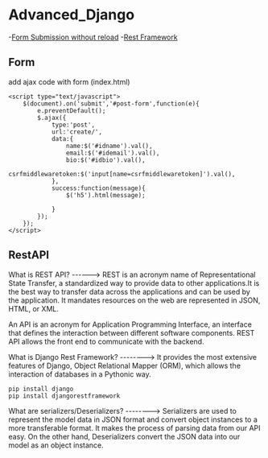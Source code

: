 # Advanced_Django

-[Form Submission without reload](#Form)
-[Rest Framework](#RestAPI)

## Form
add ajax code with form (index.html)
```
<script type="text/javascript">
    $(document).on('submit','#post-form',function(e){
        e.preventDefault();
        $.ajax({
            type:'post',
            url:'create/',
            data:{
                name:$('#idname').val(),
                email:$('#idemail').val(),
                bio:$('#idbio').val(),
                csrfmiddlewaretoken:$('input[name=csrfmiddlewaretoken]').val(),
            },
            success:function(message){
                $('h5').html(message);

            }
        });
    });
</script>
```

## RestAPI

What is REST API? ------>
REST is an acronym name of Representational State Transfer, a standardized way to provide data to other applications.It is the best way to transfer data across the applications and can be used by the application. It mandates resources on the web are represented in JSON, HTML, or XML.

An API is an acronym for Application Programming Interface, an interface that defines the interaction between different software components.
REST API allows the front end to communicate with the backend.

What is Django Rest Framework? --------> It provides the most extensive features of Django, Object Relational Mapper (ORM), which allows the interaction of databases in a Pythonic way.

```
pip install django
pip install djangorestframework
```

What are serializers/Deserializers? --------> Serializers are used to represent the model data in JSON format and convert object instances to a more transferable format. It makes the process of parsing data from our API easy. On the other hand, Deserializers convert the JSON data into our model as an object instance.
